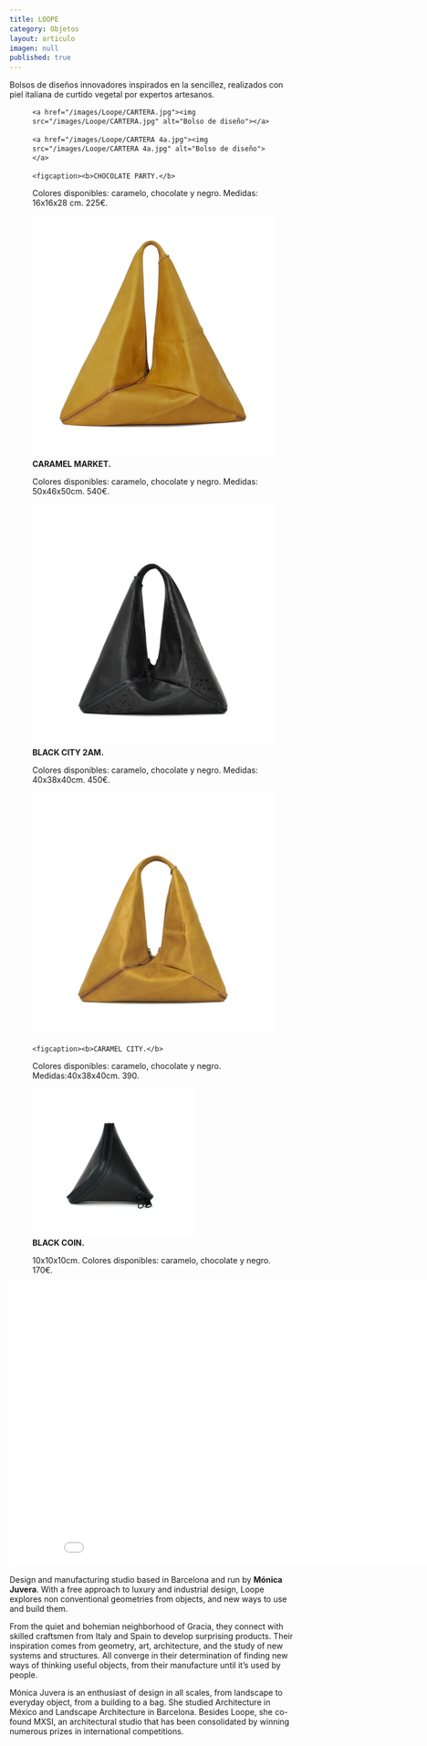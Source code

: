 ```yaml
---
title: LOOPE
category: Objetos
layout: articulo
imagen: null
published: true
---
```

Bolsos de diseños innovadores inspirados en la sencillez, realizados con piel italiana de curtido vegetal por expertos artesanos. 



<figure class="half">

	<a href="/images/Loope/CARTERA.jpg"><img src="/images/Loope/CARTERA.jpg" alt="Bolso de diseño"></a>

	<a href="/images/Loope/CARTERA 4a.jpg"><img src="/images/Loope/CARTERA 4a.jpg" alt="Bolso de diseño"></a>
  
    <figcaption><b>CHOCOLATE PARTY.</b>
Colores disponibles: caramelo, chocolate y negro. Medidas: 16x16x28 cm. 225€.</figcaption>
</figure>


<div class="figure-group">
<figure>
	<a href="/images/Loope/CARAMEL MARKET.jpg"><img src="/images/Loope/CARAMEL MARKET.jpg" alt="Bolso de diseño"></a>
	<figcaption><b>CARAMEL MARKET.</b>
  
Colores disponibles: caramelo, chocolate y negro. Medidas: 50x46x50cm. 540€.</figcaption>
</figure>


<figure>
	<a href="/images/Loope/BLACK CITI 2AM.jpg"><img src="/images/Loope/BLACK CITI 2AM.jpg" alt="Bolso de diseño"></a>
	<figcaption><b>BLACK CITY 2AM.</b> 

Colores disponibles: caramelo, chocolate y negro. Medidas: 40x38x40cm. 450€.</figcaption>
</figure>

<figure>
	<a href="/images/Loope/CARAMEL CITY.jpg"><img src="/images/Loope/CARAMEL CITY.jpg" alt="Bolso de diseño"></a>

	<figcaption><b>CARAMEL CITY.</b> 

Colores disponibles: caramelo, chocolate y negro. Medidas:40x38x40cm. 390.</figcaption>
</figure>
</div>

<figure>
	<a href="/images/Loope/BLACK COIN.jpg"><img src="/images/Loope/BLACK COIN.jpg" alt="Bolso de diseño"></a>
	<figcaption><b>BLACK COIN.</b> 
	
10x10x10cm. Colores disponibles: caramelo, chocolate y negro. 170€.</figcaption>
</figure>


<iframe src="//player.vimeo.com/video/102448891?title=0&amp;byline=0&amp;portrait=0" width="880" height="495" frameborder="0" webkitallowfullscreen="" mozallowfullscreen="" allowfullscreen=""></iframe>

Design and manufacturing studio based in Barcelona and run by **Mónica Juvera**. With a free approach to luxury and industrial design, Loope explores non conventional geometries from objects, and new ways to use and build them.

From the quiet and bohemian neighborhood of Gracia, they connect with skilled craftsmen from Italy and Spain to develop surprising products. Their inspiration comes from geometry, art, architecture, and the study of new systems and structures. All converge in their determination of finding new ways of thinking useful objects, from their manufacture until it’s used by people.

Mónica Juvera is an enthusiast of design in all scales, from landscape to everyday object, from a building to a bag. She studied Architecture in México and Landscape Architecture in Barcelona. Besides Loope, she co-found MXSI, an architectural studio that has been consolidated by winning numerous prizes in international competitions.


